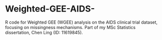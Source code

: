 # Weighted-GEE-AIDS-
R code for Weighted GEE (WGEE) analysis on the AIDS clinical trial dataset, focusing on missingness mechanisms. Part of my MSc Statistics dissertation, Chen Ling (ID: 11619845).
